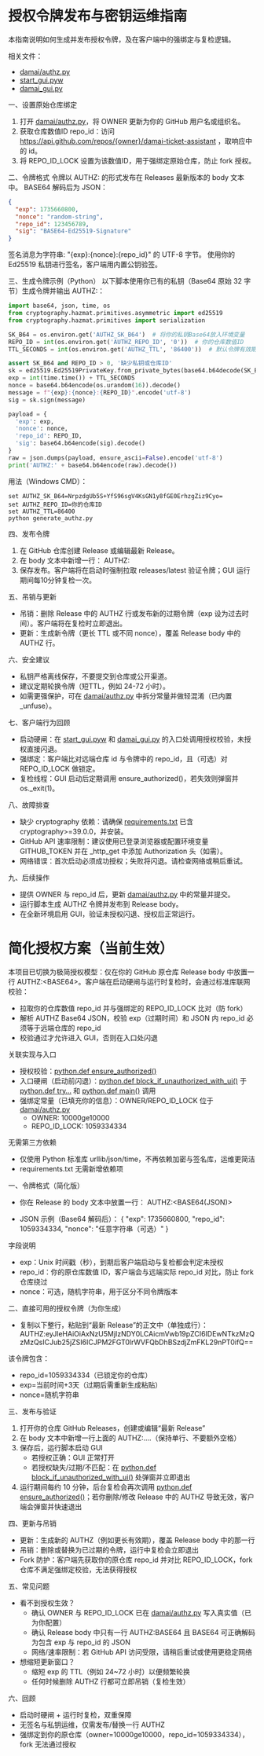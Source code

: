 # 授权令牌发布与密钥运维指南

本指南说明如何生成并发布授权令牌，及在客户端中的强绑定与复检逻辑。

相关文件：
- [damai/authz.py](damai/authz.py)
- [start_gui.pyw](start_gui.pyw)
- [damai_gui.py](damai_gui.py)

一、设置原始仓库绑定
1. 打开 [damai/authz.py](damai/authz.py)，将 OWNER 更新为你的 GitHub 用户名或组织名。
2. 获取仓库数值ID repo_id：访问 https://api.github.com/repos/{owner}/damai-ticket-assistant ，取响应中的 id。
3. 将 REPO_ID_LOCK 设置为该数值ID，用于强绑定原始仓库，防止 fork 授权。

二、令牌格式
令牌以 AUTHZ:<BASE64> 的形式发布在 Releases 最新版本的 body 文本中。
BASE64 解码后为 JSON：
```json
{
  "exp": 1735660800,
  "nonce": "random-string",
  "repo_id": 123456789,
  "sig": "BASE64-Ed25519-Signature"
}
```

签名消息为字符串: "{exp}:{nonce}:{repo_id}" 的 UTF-8 字节。
使用你的 Ed25519 私钥进行签名，客户端用内置公钥验签。

三、生成令牌示例（Python）
以下脚本使用你已有的私钥（Base64 原始 32 字节）生成令牌并输出 AUTHZ:<BASE64>：
```python
import base64, json, time, os
from cryptography.hazmat.primitives.asymmetric import ed25519
from cryptography.hazmat.primitives import serialization

SK_B64 = os.environ.get('AUTHZ_SK_B64')  # 将你的私钥Base64放入环境变量
REPO_ID = int(os.environ.get('AUTHZ_REPO_ID', '0'))  # 你的仓库数值ID
TTL_SECONDS = int(os.environ.get('AUTHZ_TTL', '86400'))  # 默认令牌有效期1天

assert SK_B64 and REPO_ID > 0, '缺少私钥或仓库ID'
sk = ed25519.Ed25519PrivateKey.from_private_bytes(base64.b64decode(SK_B64))
exp = int(time.time()) + TTL_SECONDS
nonce = base64.b64encode(os.urandom(16)).decode()
message = f"{exp}:{nonce}:{REPO_ID}".encode('utf-8')
sig = sk.sign(message)

payload = {
  'exp': exp,
  'nonce': nonce,
  'repo_id': REPO_ID,
  'sig': base64.b64encode(sig).decode()
}
raw = json.dumps(payload, ensure_ascii=False).encode('utf-8')
print('AUTHZ:' + base64.b64encode(raw).decode())
```

用法（Windows CMD）：
```
set AUTHZ_SK_B64=NrpzdgUb5S+YfS96sgV4KsGN1y8fGE0ErhzgZiz9Cyo=
set AUTHZ_REPO_ID=你的仓库ID
set AUTHZ_TTL=86400
python generate_authz.py
```

四、发布令牌
1. 在 GitHub 仓库创建 Release 或编辑最新 Release。
2. 在 body 文本中新增一行：
   AUTHZ:<BASE64-OUTPUT>
3. 保存发布。客户端将在启动时强制拉取 releases/latest 验证令牌；GUI 运行期间每10分钟复检一次。

五、吊销与更新
- 吊销：删除 Release 中的 AUTHZ 行或发布新的过期令牌（exp 设为过去时间）。客户端将在复检时立即退出。
- 更新：生成新令牌（更长 TTL 或不同 nonce），覆盖 Release body 中的 AUTHZ 行。

六、安全建议
- 私钥严格离线保存，不要提交到仓库或公开渠道。
- 建议定期轮换令牌（短TTL，例如 24-72 小时）。
- 如需更强保护，可在 [damai/authz.py](damai/authz.py) 中拆分常量并做轻混淆（已内置 _unfuse）。

七、客户端行为回顾
- 启动硬闸：在 [start_gui.pyw](start_gui.pyw) 和 [damai_gui.py](damai_gui.py) 的入口处调用授权校验，未授权直接闪退。
- 强绑定：客户端比对远端仓库 id 与令牌中的 repo_id，且（可选）对 REPO_ID_LOCK 做锁定。
- 复检线程：GUI 启动后定期调用 ensure_authorized()，若失效则弹窗并 os._exit(1)。

八、故障排查
- 缺少 cryptography 依赖：请确保 [requirements.txt](requirements.txt) 已含 cryptography>=39.0.0，并安装。
- GitHub API 速率限制：建议使用已登录浏览器或配置环境变量 GITHUB_TOKEN 并在 _http_get 中添加 Authorization 头（如需）。
- 网络错误：首次启动必须成功授权；失败将闪退。请检查网络或稍后重试。

九、后续操作
- 提供 OWNER 与 repo_id 后，更新 [damai/authz.py](damai/authz.py) 中的常量并提交。
- 运行脚本生成 AUTHZ 令牌并发布到 Release body。
- 在全新环境启用 GUI，验证未授权闪退、授权后正常运行。
# 简化授权方案（当前生效）

本项目已切换为极简授权模型：仅在你的 GitHub 原仓库 Release body 中放置一行 AUTHZ:&lt;BASE64&gt;。客户端在启动硬闸与运行时复检时，会通过标准库联网校验：
- 拉取你的仓库数值 repo_id 并与强绑定的 REPO_ID_LOCK 比对（防 fork）
- 解析 AUTHZ Base64 JSON，校验 exp（过期时间）和 JSON 内 repo_id 必须等于远端仓库的 repo_id
- 校验通过才允许进入 GUI，否则在入口处闪退

关联实现与入口
- 授权校验：[python.def ensure_authorized()](damai/authz.py:105)
- 入口硬闸（启动前闪退）：[python.def block_if_unauthorized_with_ui()](damai/authz.py:146) 于 [python.def try…](start_gui.pyw:14) 和 [python.def main()](damai_gui.py:2899) 调用
- 强绑定常量（已填充你的信息）：OWNER/REPO_ID_LOCK 位于 [damai/authz.py](damai/authz.py:39)
  - OWNER: 10000ge10000
  - REPO_ID_LOCK: 1059334334

无需第三方依赖
- 仅使用 Python 标准库 urllib/json/time，不再依赖加密与签名库，运维更简洁
- requirements.txt 无需新增依赖项

一、令牌格式（简化版）
- 你在 Release 的 body 文本中放置一行：
  AUTHZ:&lt;BASE64(JSON)&gt;

- JSON 示例（Base64 解码后）：
  {
    "exp": 1735660800,
    "repo_id": 1059334334,
    "nonce": "任意字符串（可选）"
  }

字段说明
- exp：Unix 时间戳（秒），到期后客户端启动与复检都会判定未授权
- repo_id：你的原仓库数值 ID，客户端会与远端实际 repo_id 对比，防止 fork 仓库绕过
- nonce：可选，随机字符串，用于区分不同令牌版本

二、直接可用的授权令牌（为你生成）
- 复制以下整行，粘贴到“最新 Release”的正文中（单独成行）：
  AUTHZ:eyJleHAiOiAxNzU5MjIzNDY0LCAicmVwb19pZCI6IDEwNTkzMzQzMzQsICJub25jZSI6ICJPM2FGT0lrWVFQbDhBSzdjZmFKL29nPT0ifQ==

该令牌包含：
- repo_id=1059334334（已锁定你的仓库）
- exp=当前时间+3天（过期后需重新生成粘贴）
- nonce=随机字符串

三、发布与验证
1) 打开你的仓库 GitHub Releases，创建或编辑“最新 Release”
2) 在 body 文本中新增一行上面的 AUTHZ:....（保持单行、不要额外空格）
3) 保存后，运行脚本启动 GUI
   - 若授权正确：GUI 正常打开
   - 若授权缺失/过期/不匹配：在 [python.def block_if_unauthorized_with_ui()](damai/authz.py:146) 处弹窗并立即退出
4) 运行期间每约 10 分钟，后台复检会再次调用 [python.def ensure_authorized()](damai/authz.py:105)；若你删除/修改 Release 中的 AUTHZ 导致无效，客户端会弹窗并快速退出

四、更新与吊销
- 更新：生成新的 AUTHZ（例如更长有效期），覆盖 Release body 中的那一行
- 吊销：删除或替换为已过期的令牌，运行中复检会立即退出
- Fork 防护：客户端先获取你的原仓库 repo_id 并对比 REPO_ID_LOCK，fork 仓库不满足强绑定校验，无法获得授权

五、常见问题
- 看不到授权生效？
  - 确认 OWNER 与 REPO_ID_LOCK 已在 [damai/authz.py](damai/authz.py:39) 写入真实值（已为你配置）
  - 确认 Release body 中只有一行 AUTHZ:BASE64 且 BASE64 可正确解码为包含 exp 与 repo_id 的 JSON
  - 网络/速率限制：若 GitHub API 访问受限，请稍后重试或使用更稳定网络
- 想缩短更新窗口？
  - 缩短 exp 的 TTL（例如 24~72 小时）以便频繁轮换
  - 任何时候删除 AUTHZ 行都可立即吊销（复检生效）

六、回顾
- 启动时硬闸 + 运行时复检，双重保障
- 无签名与私钥运维，仅需发布/替换一行 AUTHZ
- 强绑定到你的原仓库（owner=10000ge10000，repo_id=1059334334），fork 无法通过授权
